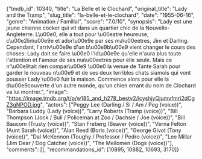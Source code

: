 {"tmdb_id": 10340, "title": "La Belle et le Clochard", "original_title": "Lady and the Tramp", "slug_title": "la-belle-et-le-clochard", "date": "1955-06-16", "genre": "Animation / Familial", "score": "7.0/10", "synopsis": "Lady est une jeune chienne cocker qui vit dans un quartier chic de la Nouvelle-Angleterre. L\u00e0, elle a tout pour \u00eatre heureuse, c\u00e2lin\u00e9e et ador\u00e9e par ses ma\u00eetres, Jim et Darling. Cependant, l'arriv\u00e9e d'un b\u00e9b\u00e9 vient changer le cours des choses: Lady doit se faire \u00e0 l'id\u00e9e qu'elle n'aura plus toute l'attention et l'amour de ses ma\u00eetres pour elle seule. Mais ce n'\u00e9tait rien compar\u00e9 \u00e0 la venue de Tante Sarah pour garder le nouveau n\u00e9 et de ses deux terribles chats siamois qui vont pousser Lady \u00e0 fuir la maison. Commence alors pour elle la d\u00e9couverte d'un autre monde, qu'un chien errant du nom de Clochard va lui montrer.", "image": "https://image.tmdb.org/t/p/w185_and_h278_bestv2/lcyshjyQjumvfmri2dCgZ3gNPOD.jpg", "actors": ["Peggy Lee (Darling / Si / Am / Peg (voice))", "Barbara Luddy (Lady (voice))", "Larry Roberts (Tramp (voice))", "Bill Thompson (Jock / Bull / Policeman at Zoo / Dachsie / Joe (voice))", "Bill Baucom (Trusty (voice))", "Stan Freberg (Beaver (voice))", "Verna Felton (Aunt Sarah (voice))", "Alan Reed (Boris (voice))", "George Givot (Tony (voice))", "Dal McKennon (Toughy / Professor / Pedro (voice))", "Lee Millar (Jim Dear / Dog Catcher (voice))", "The Mellomen (Dogs (voice))"], "comments": [], "recommandations_id": [10895, 10882, 10693, 3170]}